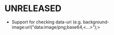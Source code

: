 # UNRELEASED

  * Support for checking data-uri (e.g. background-image:url("data:image/png;base64,<...>");>